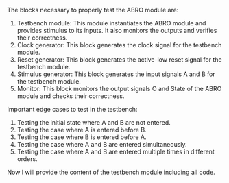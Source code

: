 The blocks necessary to properly test the ABRO module are:
1. Testbench module: This module instantiates the ABRO module and provides stimulus to its inputs. It also monitors the outputs and verifies their correctness.
2. Clock generator: This block generates the clock signal for the testbench module.
3. Reset generator: This block generates the active-low reset signal for the testbench module.
4. Stimulus generator: This block generates the input signals A and B for the testbench module.
5. Monitor: This block monitors the output signals O and State of the ABRO module and checks their correctness.

Important edge cases to test in the testbench:
1. Testing the initial state where A and B are not entered.
2. Testing the case where A is entered before B.
3. Testing the case where B is entered before A.
4. Testing the case where A and B are entered simultaneously.
5. Testing the case where A and B are entered multiple times in different orders.

Now I will provide the content of the testbench module including all code.